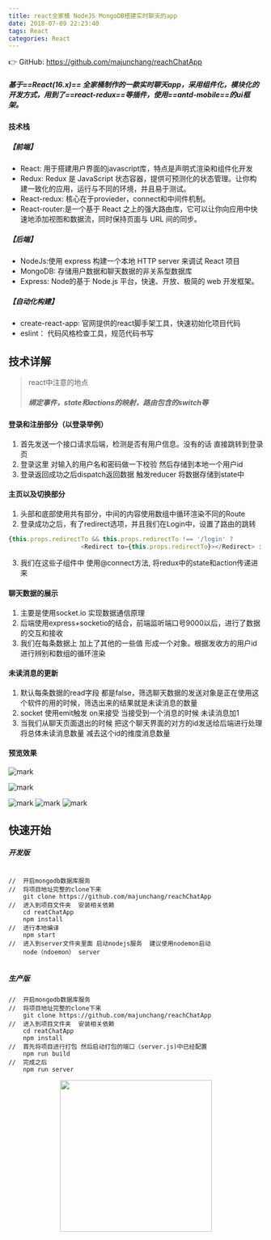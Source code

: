 ```yaml
---
title: react全家桶 NodeJS MongoDB搭建实时聊天的app
date: 2018-07-09 22:23:40
tags: React
categories: React
---
```

👉 GitHub: https://github.com/majunchang/reachChatApp


#####  基于==React(16.x)== 全家桶制作的一款实时聊天app，采用组件化，模块化的开发方式，用到了==react-redux==等插件，使用==antd-mobile==的ui框架。

#### 技术栈

##### 【前端】
- React: 用于搭建用户界面的javascript库，特点是声明式渲染和组件化开发
- Redux: Redux 是 JavaScript 状态容器，提供可预测化的状态管理。让你构建一致化的应用，运行与不同的环境，并且易于测试。
- React-redux: 核心在于provieder，connect和中间件机制。
- React-router:是一个基于 React 之上的强大路由库，它可以让你向应用中快速地添加视图和数据流，同时保持页面与 URL 间的同步。
##### 【后端】
- NodeJs:使用 express 构建一个本地 HTTP server 来调试 React 项目
- MongoDB: 存储用户数据和聊天数据的非关系型数据库
- Express: Node的基于 Node.js 平台，快速、开放、极简的 web 开发框架。

##### 【自动化构建】
- create-react-app: 官网提供的react脚手架工具，快速初始化项目代码
- eslint： 代码风格检查工具，规范代码书写


##  技术详解
> react中注意的地点
> ##### 绑定事件，state和actions的映射，路由包含的switch等
#### 登录和注册部分（以登录举例）
1. 首先发送一个接口请求后端，检测是否有用户信息。没有的话 直接跳转到登录页
2. 登录这里 对输入的用户名和密码做一下校验 然后存储到本地一个用户id
3. 登录返回成功之后dispatch返回数据 触发reducer  将数据存储到state中
#### 主页以及切换部分
1. 头部和底部使用共有部分，中间的内容使用数组中循环渲染不同的Route
2. 登录成功之后，有了redirect选项，并且我们在Login中，设置了路由的跳转

```js
{this.props.redirectTo && this.props.redirectTo !== '/login' ?
                    <Redirect to={this.props.redirectTo}></Redirect> : null}
```
3. 我们在这些子组件中 使用@connect方法, 将redux中的state和action传递进来
#### 聊天数据的展示
1. 主要是使用socket.io 实现数据通信原理
2. 后端使用express+socketio的结合，前端监听端口号9000以后，进行了数据的交互和接收
3.  我们在每条数据上 加上了其他的一些值 形成一个对象。根据发收方的用户id 进行辨别和数组的循环渲染
#### 未读消息的更新
1. 默认每条数据的read字段 都是false，筛选聊天数据的发送对象是正在使用这个软件的用的时候，筛选出来的结果就是未读消息的数量
2. socket 使用emit触发 on来接受  当接受到一个消息的时候  未读消息加1
3. 当我们从聊天页面退出的时候 把这个聊天界面的对方的id发送给后端进行处理 将总体未读消息数量 减去这个id的维度消息数量

####  预览效果
![mark](http://upload-images.jianshu.io/upload_images/5703029-3cedeb9c04dc141d.png?imageMogr2/auto-orient/strip%7CimageView2/2/w/1240)

![mark](http://upload-images.jianshu.io/upload_images/5703029-f560598c5e9a441d.png?imageMogr2/auto-orient/strip%7CimageView2/2/w/1240)

![mark](http://upload-images.jianshu.io/upload_images/5703029-41ac2d31b767d086.png?imageMogr2/auto-orient/strip%7CimageView2/2/w/1240)
![mark](http://upload-images.jianshu.io/upload_images/5703029-09e152869d73b18d.png?imageMogr2/auto-orient/strip%7CimageView2/2/w/1240)
![mark](http://upload-images.jianshu.io/upload_images/5703029-cf00a857ab4ff7b3.png?imageMogr2/auto-orient/strip%7CimageView2/2/w/1240)
##  快速开始
##### 开发版

```

//  开启mongodb数据库服务
//  将项目地址完整的clone下来 
    git clone https://github.com/majunchang/reachChatApp
//  进入到项目文件夹  安装相关依赖
    cd reatChatApp 
    npm install
//  进行本地编译
    npm start
//  进入到server文件夹里面 启动nodejs服务  建议使用nodemon启动
    node（ndoemon） server
   
```
##### 生产版


```
//  开启mongodb数据库服务
//  将项目地址完整的clone下来 
    git clone https://github.com/majunchang/reachChatApp
//  进入到项目文件夹  安装相关依赖
    cd reatChatApp 
    npm install
//  首先将项目进行打包 然后启动打包的端口（server.js)中已经配置
    npm run build
//  完成之后
    npm run server 

```





<div align=center>
<img width="300" height="300" src="http://oneg19f80.bkt.clouddn.com/18-3-16/36877665.jpg">
</div>
